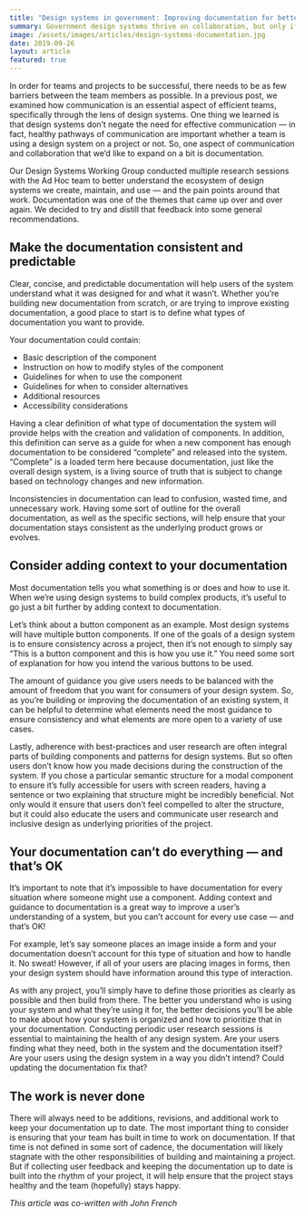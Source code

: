 ```yaml
---
title: "Design systems in government: Improving documentation for better collaboration"
summary: Government design systems thrive on collaboration, but only if the documentation isn’t a cryptic scavenger hunt.
image: /assets/images/articles/design-systems-documentation.jpg
date: 2019-09-26
layout: article
featured: true
---
```


In order for teams and projects to be successful, there needs to be as few barriers between the team members as possible. In a previous post, we examined how communication is an essential aspect of efficient teams, specifically through the lens of design systems. One thing we learned is that design systems don’t negate the need for effective communication — in fact, healthy pathways of communication are important whether a team is using a design system on a project or not. So, one aspect of communication and collaboration that we’d like to expand on a bit is documentation.

Our Design Systems Working Group conducted multiple research sessions with the Ad Hoc team to better understand the ecosystem of design systems we create, maintain, and use — and the pain points around that work. Documentation was one of the themes that came up over and over again. We decided to try and distill that feedback into some general recommendations.

## Make the documentation consistent and predictable
Clear, concise, and predictable documentation will help users of the system understand what it was designed for and what it wasn’t. Whether you’re building new documentation from scratch, or are trying to improve existing documentation, a good place to start is to define what types of documentation you want to provide.

Your documentation could contain:

* Basic description of the component
* Instruction on how to modify styles of the component
* Guidelines for when to use the component
* Guidelines for when to consider alternatives
* Additional resources
* Accessibility considerations

Having a clear definition of what type of documentation the system will provide helps with the creation and validation of components. In addition, this definition can serve as a guide for when a new component has enough documentation to be considered “complete” and released into the system. “Complete” is a loaded term here because documentation, just like the overall design system, is a living source of truth that is subject to change based on technology changes and new information.

Inconsistencies in documentation can lead to confusion, wasted time, and unnecessary work. Having some sort of outline for the overall documentation, as well as the specific sections, will help ensure that your documentation stays consistent as the underlying product grows or evolves.

## Consider adding context to your documentation

Most documentation tells you what something is or does and how to use it. When we’re using design systems to build complex products, it’s useful to go just a bit further by adding context to documentation.

Let’s think about a button component as an example. Most design systems will have multiple button components. If one of the goals of a design system is to ensure consistency across a project, then it’s not enough to simply say “This is a button component and this is how you use it.” You need some sort of explanation for how you intend the various buttons to be used.

The amount of guidance you give users needs to be balanced with the amount of freedom that you want for consumers of your design system. So, as you’re building or improving the documentation of an existing system, it can be helpful to determine what elements need the most guidance to ensure consistency and what elements are more open to a variety of use cases.

Lastly, adherence with best-practices and user research are often integral parts of building components and patterns for design systems. But so often users don’t know how you made decisions during the construction of the system. If you chose a particular semantic structure for a modal component to ensure it’s fully accessible for users with screen readers, having a sentence or two explaining that structure might be incredibly beneficial. Not only would it ensure that users don’t feel compelled to alter the structure, but it could also educate the users and communicate user research and inclusive design as underlying priorities of the project.

## Your documentation can’t do everything — and that’s OK

It’s important to note that it’s impossible to have documentation for every situation where someone might use a component. Adding context and guidance to documentation is a great way to improve a user’s understanding of a system, but you can’t account for every use case — and that’s OK!

For example, let’s say someone places an image inside a form and your documentation doesn’t account for this type of situation and how to handle it. No sweat! However, if all of your users are placing images in forms, then your design system should have information around this type of interaction.

As with any project, you’ll simply have to define those priorities as clearly as possible and then build from there. The better you understand who is using your system and what they’re using it for, the better decisions you’ll be able to make about how your system is organized and how to prioritize that in your documentation. Conducting periodic user research sessions is essential to maintaining the health of any design system. Are your users finding what they need, both in the system and the documentation itself? Are your users using the design system in a way you didn’t intend? Could updating the documentation fix that?

## The work is never done

There will always need to be additions, revisions, and additional work to keep your documentation up to date. The most important thing to consider is ensuring that your team has built in time to work on documentation. If that time is not defined in some sort of cadence, the documentation will likely stagnate with the other responsibilities of building and maintaining a project. But if collecting user feedback and keeping the documentation up to date is built into the rhythm of your project, it will help ensure that the project stays healthy and the team (hopefully) stays happy.

_This article was co-written with John French_
